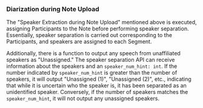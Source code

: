 ### Diarization during Note Upload
The "Speaker Extraction during Note Upload" mentioned above is executed, assigning Participants to the Note before performing speaker separation. Essentially, speaker separation is carried out corresponding to the Participants, and speakers are assigned to each Segment.

Additionally, there is a function to output any speech from unaffiliated speakers as "Unassigned." The speaker separation API can receive information about the speakers and an `speaker_num_hint: int`. If the number indicated by `speaker_num_hint` is greater than the number of speakers, it will output "Unassigned (1)", "Unassigned (2)", etc., indicating that while it is uncertain who the speaker is, it has been separated as an unidentified speaker. Conversely, if the number of speakers matches the `speaker_num_hint`, it will not output any unassigned speakers.